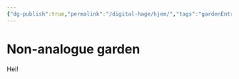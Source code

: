 ```yaml
---
{"dg-publish":true,"permalink":"/digital-hage/hjem/","tags":"gardenEntry"}
---
```

# Non-analogue garden
Hei!
